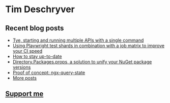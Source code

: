# Tim Deschryver

<!-- prettier-ignore-start -->
<!-- BLOG:START -->

## Recent blog posts

- [Tye, starting and running multiple APIs with a single command](https://timdeschryver.dev/blog/tye-starting-and-running-multiple-apis-with-a-single-command)
- [Using Playwright test shards in combination with a job matrix to improve your CI speed](https://timdeschryver.dev/blog/using-playwright-test-shards-in-combination-with-a-job-matrix-to-improve-your-ci-speed)
- [How to stay up-to-date](https://timdeschryver.dev/blog/how-to-stay-up-to-date)
- [Directory.Packages.props, a solution to unify your NuGet package versions](https://timdeschryver.dev/blog/directorypackagesprops-a-solution-to-unify-your-nuget-package-versions)
- [Proof of concept: ngx-query-state](https://timdeschryver.dev/blog/proof-of-concept-ngx-query-state)
- [More posts](https://timdeschryver.dev/blog)

<!-- BLOG:END -->
<!-- prettier-ignore-end -->

## [Support me](https://www.paypal.com/donate/?hosted_button_id=59M5TFPQJS8SQ)
